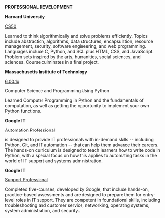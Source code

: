 **PROFESSIONAL DEVELOPMENT**


__Harvard University__
 
[CS50](https://certificates.cs50.io/516bfb55-056a-45e2-b3b9-7e53da3f3066.png?size=letter)

 Learned to think algorithmically and solve problems efficiently. Topics include abstraction, algorithms, data structures, encapsulation, resource management, security, software engineering, and web programming. Languages include C, Python, and SQL plus HTML, CSS, and JavaScript. Problem sets inspired by the arts, humanities, social sciences, and sciences. Course culminates in a final project.


**Massachusetts Institute of Technology**

[6.00.1x](https://courses.edx.org/certificates/bd4e275b72b344b4927bbe14346ab28b)

Computer Science and Programming Using Python

Learned Computer Programming in Python and the fundamentals of computation, as well as getting the opportunity to implement your own Python functions.


**Google IT**

[Automation Professional](https://www.youracclaim.com/badges/86bb6b2b-621c-4de2-915f-33fc738aca10)

is designed to provide IT professionals with in-demand skills -- including Python, Git, and IT automation -- that can help them advance their careers. The hands-on curriculum is designed to teach learners how to write code in Python, with a special focus on how this applies to automating tasks in the world of IT support and systems administration.


**Google IT**

[Support Professional](https://www.youracclaim.com/badges/ae40864e-3d23-489b-ac2e-5ec9f1bf525a)

Completed five-courses, developed by Google, that include hands-on, practice-based assessments and are designed to prepare them for entry-level roles in IT support. They are competent in foundational skills, including troubleshooting and customer service, networking, operating systems, system administration, and security..

